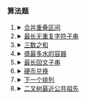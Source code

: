 ### 算法题

<ol>
<li>
<details>
  <summary>
    <a  href="https://leetcode-cn.com/problems/merge-intervals/">合并重叠区间</a>
  </summary> 
  
  合并重叠的区间
  1. 按左端升序排列
  2. 将第一个元素加入解集，之后考虑剩下每个区间
  3. 如果不重合直接加入解集，否则取当前区间右端和解集最后区间右端最大值更新为解集最后区间右端的值
</details>
</li>

<li>
<details>
  <summary>
    <a  href="https://leetcode-cn.com/problems/longest-substring-without-repeating-characters/">最长无重复字符子串</a>
  </summary>

  滑动窗口
  1. 窗口右端不断向右判断，
  2. 如果没有重复字符，右端继续向右移动；
  3. 如果有重复字符，记录此时窗口长度，然后左端窗口向右移动，继续上述过程
</details>
</li>

<li>
<details>
  <summary>
    <a  href="https://leetcode-cn.com/problems/3.sum/">三数之和</a>
  </summary> 
  
  一个数组找出有没有三个不同的数之和为0

1. 首先对数组进行排序，排序后固定一个数 nums[i]，再使用左右指针指向 nums[i]后面的两端，
   数字分别为 nums[L] 和 nums[R]，计算三个数的和 sum 判断是否满足为 0，满足则添加进解集
2. 如果 nums[i]大于 0，则三数之和必然无法等于 0，结束循环
3. 如果 nums[i] == nums[i-1]，则说明该数字重复，会导致结果重复，所以应该跳过
4. 当 sum == 0 时，nums[L] == nums[L+1] 则会导致结果重复，应该跳过，L++
5. 当 sum == 0 时，nums[R] == nums[R-1] 则会导致结果重复，应该跳过，R--
</details>

<li>
<details>
  <summary>
    <a  href="https://leetcode-cn.com/problems/container-with-most-water/">盛最多水的容器</a>
  </summary>
  
  一个数组，每个数字想象成围栏，倒水之后形成的最大面积
  双指针
  1. 前后指针分别指向数组首尾，然后向中间移动
  2. 每次只移动一个指针，哪个小就移动哪个，然后计算面积
  3. 输出其中最大的面积
</details>
</li>

<li>
<details>
  <summary>
    <a  href="https://leetcode-cn.com/problems/longest-palindromic-substring/">最长回文子串</a>
  </summary>
  
  中心扩展算法 <a href="https://leetcode-cn.com/problems/longest-palindromic-substring/solution/si-lu-fei-chang-jian-ji-zhi-you-san-ju-h-bh86/">题解</a>
  1. 考察每个字符，以此为中心向两边遍历，相同则继续，否则无法构成回文结构则结束，记录结果
  2. 但是需要考虑奇数回文串和偶数回文串两种情况，偶数就要以两个相同字符作为中心
</details>
</li>

<li>
<details>
  <summary>
    <a  href="https://leetcode-cn.com/problems/coin-change/">硬币兑换</a>
  </summary>

动态规划 <a href="https://leetcode-cn.com/problems/coin-change/solution/wan-quan-bei-bao-de-zui-zhi-wen-ti-wai-c-flro/">题解</a>

1. 当选择最后一枚硬币恰好凑成所需金额，假设此时硬币数量是最小的，那么说明 count(amount-lastCoin)（子问题）也是最少的
2. 所以需要定义 dp 数组为 dp[i]表示金额为 i 时的最少硬币数量，dp[i]=min(dp[i], dp[i-someCoin] + 1)
</details>
</li>

<li><details><summary><a href="https://leetcode-cn.com/problems/next-permutation/">下一个排列</a></summary>
策略：下一个排列总是比当前排列大并且二者总是最接近的

1. 从当前排列 a 的后面开始寻找，如果一直递增就继续寻找，直到遇到第一个递减的数 b
2. 然后重新从 a 的后面开始寻找，直到找到第一个比 b 大的数字 c，然后交换 b 和 c
3. 最后将当前 c 之后的数字（递减排列）反转成递增
4. <img src="https://assets.leetcode-cn.com/solution-static/31/31.gif" width="400">
</li>

<li><details>
<summary><a href="https://leetcode-cn.com/problems/lowest-common-ancestor-of-a-binary-tree/">二叉树最近公共祖先</a></summary>

[题解](https://leetcode-cn.com/submissions/detail/262989314/)
1. 如果p和q在一个节点的左右子树内，那这个节点一定是最近公共祖先
2. 否则最近公共祖先一定是p(q)，而q(p)在p(q)的子树内
3. 所以我们要在左右子树内寻找p或者q，找到就返回
4. 都找到说明p和q在不同的子树内，那么当前的节点就是最近公共祖先
5. 否则就看哪个子树找到了公共祖先返回即可
</li>
</ol>
